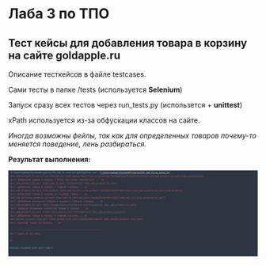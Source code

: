 # Лаба 3 по ТПО

## Тест кейсы для добавления товара в корзину на сайте goldapple.ru

Описание тесткейсов в файле testcases.

Сами тесты в папке /tests (используется **Selenium**)

Запуск сразу всех тестов через run_tests.py (использется  + **unittest**)

xPath используется из-за обфускации классов на сайте.

_Иногда возможны фейлы, так как для определенных товаров почему-то меняется поведение, лень разбираться._

**Результат выполнения:**

![](https://github.com/Jim-jimjim/TPO_Lab_3/blob/18179f8da2c08a3ee9039a26d773536da15e598b/img.png)
